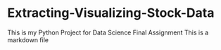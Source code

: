 # Extracting-Visualizing-Stock-Data
This is my Python Project for Data Science Final Assignment
This is a markdown file
